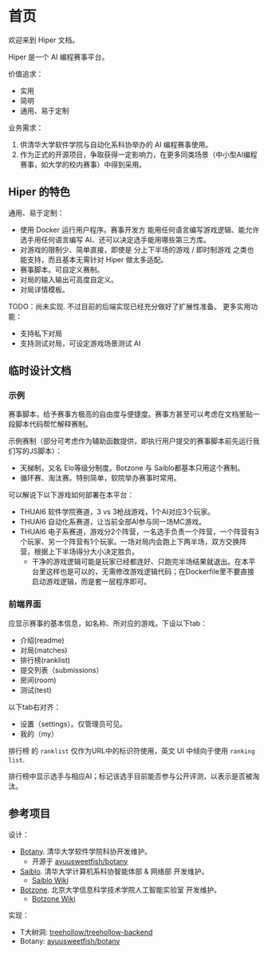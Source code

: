 # 首页

欢迎来到 Hiper 文档。

Hiper 是一个 AI 编程赛事平台。

价值追求：

- 实用
- 简明
- 通用、易于定制

业务需求：

1. 供清华大学软件学院与自动化系科协举办的 AI 编程赛事使用。
2. 作为正式的开源项目，争取获得一定影响力，在更多同类场景（中小型AI编程赛事，如大学的校内赛事）中得到采用。

## Hiper 的特色

通用、易于定制：

- 使用 Docker 运行用户程序。赛事开发方 能用任何语言编写游戏逻辑、能允许选手用任何语言编写 AI、还可以决定选手能用哪些第三方库。
- 对游戏的限制少、简单直接，即使是 分上下半场的游戏 / 即时制游戏 之类也能支持，而且基本无需针对 Hiper 做太多适配。
- 赛事脚本。可自定义赛制。
- 对局的输入输出可高度自定义。
- 对局详情模板。

TODO：尚未实现. 不过目前的后端实现已经充分做好了扩展性准备。
更多实用功能：

- 支持私下对局
- 支持测试对局，可设定游戏场景测试 AI

## 临时设计文档

### 示例

赛事脚本，给予赛事方极高的自由度与便捷度。赛事方甚至可以考虑在文档里贴一段脚本代码帮忙解释赛制。

示例赛制（部分可考虑作为辅助函数提供，即执行用户提交的赛事脚本前先运行我们写的JS脚本）：

- 天梯制，又名 Elo等级分制度。Botzone 与 Saiblo都基本只用这个赛制。
- 循环赛、淘汰赛。特别简单，软院举办赛事时常用。

可以解说下以下游戏如何部署在本平台：

- THUAI6 软件学院赛道，3 vs 3枪战游戏，1个AI对应3个玩家。
- THUAI6 自动化系赛道，让当前全部AI参与同一场MC游戏。
- THUAI6 电子系赛道，游戏分2个阵营，一名选手负责一个阵营，一个阵营有3个玩家、另一个阵营有1个玩家。一场对局内会跑上下两半场，双方交换阵营，根据上下半场得分大小决定胜负。
    - 干净的游戏逻辑可能是玩家已经都连好、只跑完半场结果就退出。在本平台里这样也是可以的，无需修改游戏逻辑代码；在Dockerfile里不要直接启动游戏逻辑，而是套一层程序即可。

### 前端界面

应显示赛事的基本信息，如名称、所对应的游戏。下设以下tab：

- 介绍(readme)
- 对局(matches)
- 排行榜(ranklist)
- 提交列表（submissions）
- 房间(room)
- 测试(test) 

以下tab右对齐：

- 设置（settings）。仅管理员可见。
- 我的（my）

排行榜 的 `ranklist` 仅作为URL中的标识符使用，英文 UI 中倾向于使用 `ranking list`.

排行榜中显示选手与相应AI；标记该选手目前能否参与公开评测，以表示是否被淘汰。

## 参考项目

设计：

- [Botany](https://botany.ssast.net/#/). 清华大学软件学院科协开发维护。
    - 开源于 [ayuusweetfish/botany](https://github.com/ayuusweetfish/botany)
- [Saiblo](https://www.saiblo.net/). 清华大学计算机系科协智能体部 & 网络部 开发维护。
    - [Saiblo Wiki](https://docs.saiblo.net/index.html)
- [Botzone](http://www.botzone.org.cn/). 北京大学信息科学技术学院人工智能实验室 开发维护。
    - [Botzone Wiki](https://wiki.botzone.org.cn/index.php)

实现：

- T大树洞: [treehollow/treehollow-backend](https://github.com/treehollow/treehollow-backend)
- Botany: [ayuusweetfish/botany](https://github.com/ayuusweetfish/botany)
